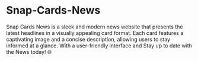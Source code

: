 # Snap-Cards-News
Snap Cards News is a sleek and modern news website that presents the latest headlines in a visually appealing card format. Each card features a captivating image and a concise description, allowing users to stay informed at a glance. With a user-friendly interface and Stay up to date with the News today! 🌐 
